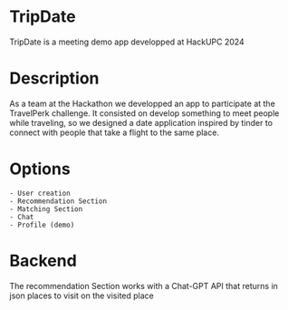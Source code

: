 # TripDate
TripDate is a meeting demo app developped at HackUPC 2024

# Description
As a team at the Hackathon we developped an app to participate at the TravelPerk challenge.
It consisted on develop something to meet people while traveling, so we designed a date application
inspired by tinder to connect with people that take a flight to the same place.

# Options
    - User creation
    - Recommendation Section
    - Matching Section
    - Chat
    - Profile (demo)

# Backend
The recommendation Section works with a Chat-GPT API that returns in json places to visit on the visited place
